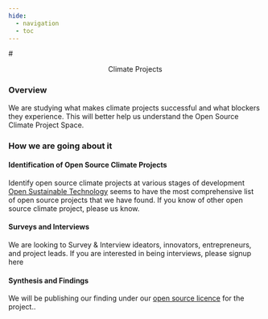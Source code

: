 ```yaml
---
hide:
  - navigation
  - toc
---
```

#<center>Climate Projects</center>

### Overview
We are studying what makes climate projects successful and what blockers they experience.  This will better help us understand the Open Source Climate Project Space.

### How we are going about it

#### Identification of Open Source Climate Projects
Identify open source climate projects at various stages of development 
[Open Sustainable Technology](https://opensustain.tech/) seems to have the most comprehensive list of open source projects that we have found.  If you know of other open source climate project, please us know.

#### Surveys and Interviews
We are looking to Survey & Interview ideators, innovators, entrepreneurs, and project leads.  If you are interested in being interviews, please signup here

#### Synthesis and Findings
We will be publishing our finding under our [open source licence](https://github.com/hackforla/GreenEarthOS/blob/main/LICENSE) for the project..
